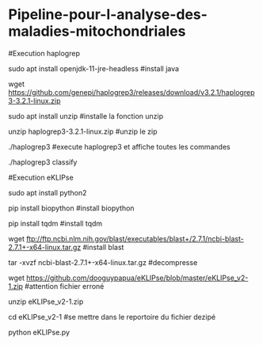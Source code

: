 # Pipeline-pour-l-analyse-des-maladies-mitochondriales


#Execution haplogrep

sudo apt install openjdk-11-jre-headless  #install java

wget https://github.com/genepi/haplogrep3/releases/download/v3.2.1/haplogrep3-3.2.1-linux.zip

sudo apt install unzip #installe la fonction unzip

unzip haplogrep3-3.2.1-linux.zip  #unzip le zip

./haplogrep3 #execute haplogrep3 et affiche toutes les commandes

./haplogrep3 classify




#Execution eKLIPse

sudo apt install python2

pip install biopython #install biopython

pip install tqdm #install tqdm

wget ftp://ftp.ncbi.nlm.nih.gov/blast/executables/blast+/2.7.1/ncbi-blast-2.7.1+-x64-linux.tar.gz #install blast

tar -xvzf ncbi-blast-2.7.1+-x64-linux.tar.gz #decompresse

wget https://github.com/dooguypapua/eKLIPse/blob/master/eKLIPse_v2-1.zip #attention fichier erroné

unzip eKLIPse_v2-1.zip 

cd eKLIPse_v2-1 #se mettre dans le reportoire du fichier dezipé

python eKLIPse.py

